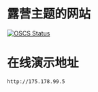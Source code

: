 # 露营主题的网站
[![OSCS Status](https://www.oscs1024.com/platform/badge/Oorpow/camping.svg?size=small)](https://www.oscs1024.com/project/Oorpow/camping?ref=badge_small)

# 在线演示地址
`http://175.178.99.5`